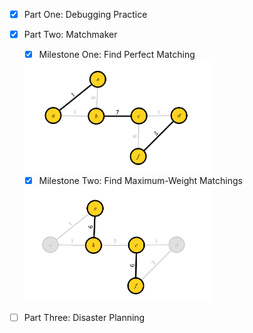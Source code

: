 - [x] Part One: Debugging Practice

- [x] Part Two: Matchmaker
  - [x] Milestone One: Find Perfect Matching

  <img src="README/image-20231104131502374.png" alt="image-20231104131502374" style="width: 300px" />

  - [x] Milestone Two: Find Maximum-Weight Matchings

  <img src="README/image-20231104131524937.png" alt="image-20231104131524937" style="width: 300px" />

- [ ] Part Three: Disaster Planning
